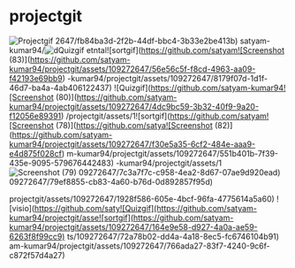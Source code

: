 # projectgit
![Projectgif](https://github.com/satyam-kumar94/projectgit/assets/109272647/d60f731f-3e78-4ff9-8e0c-2cb600c0638e)
2647/fb84ba3d-2f2b-44df-bbc4-3b33e2be413b)
satyam-kumar94/![d![Quizgif](https://github.com/satyam-kumar94/projectgit/assets/109272647/849bb0df-2e4d-46b0-896c-3c298193afbd)
etntal](https://github.com/satyam-kumar94/projectgit/assets/109272647/fe6c31b6-8347-40af-9a41-d409eec1a672)![sortgif](https://github.com/satyam![Screenshot (83)](https://github.com/satyam-kumar94/projectgit/assets/109272647/56e56c5f-f8cd-4963-aa09-f42193e69bb9)
-kumar94/projectgit/assets/109272647/8179f07d-1d1f-46d7-ba4a-4ab406122437)
![Quizgif](https://github.com/satyam-kumar94![Screenshot (80)](https://github.com/satyam-kumar94/projectgit/assets/109272647/4dc9bc59-3b32-40f9-9a20-f12056e89391)
/projectgit/assets/1![sortgif](https://github.com/satyam![Screenshot (78)](https://github.com/satya![Screenshot (82)](https://github.com/satyam-kumar94/projectgit/assets/109272647/f30e5a35-6cf2-484e-aaa9-e4d875f028cf)
m-kumar94/projectgit/assets/109272647/551b401b-7f39-435e-9095-579676442483)
-kumar94/projectgit/assets/1![Screenshot (79)](https://github.com/satyam-kumar94/projectgit/assets/109272647/2dba9c7d-1e90-4841-942a-95e2ee36846c)
09272647/7c3a7f7c-c958-4ea2-8d67-07ae9d920ead)
09272647/79ef8855-cb83-4a60-b76d-0d892857f95d)

projectgit/assets/109272647/1928f586-605e-4bcf-96fa-4775614a5a60)
![visio](https://github.com/saty![Quizgif](https://github.com/satyam-kumar94/projectgit/asse![sortgif](https://github.com/satyam-kumar94/projectgit/assets/109272647/164e9e58-d927-4a0a-ae59-6263f8f99cc9)
ts/109272647/72a78b02-dd4a-4a18-8ec5-fc6746104b91)
am-kumar94/projectgit/assets/109272647/766ada27-83f7-4240-9c6f-c872f57d4a27)
